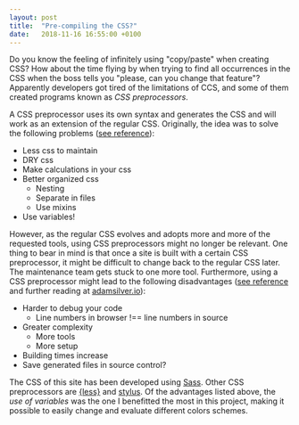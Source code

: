 ```yaml
---
layout: post
title:  "Pre-compiling the CSS?"
date:   2018-11-16 16:55:00 +0100
---
```


Do you know the feeling of infinitely using "copy/paste" when creating CSS? How about the time flying by when trying to find all occurrences in the CSS when the boss tells you "please, can you change that feature"? Apparently developers got tired of the limitations of CCS, and some of them created programs known as *CSS preprocessors*.

A CSS preprocessor uses its own syntax and generates the CSS and will work as an extension of the regular CSS. Originally, the idea was to solve the following problems ([see reference](https://rawgit.com/1dv022/syllabus/master/lectures/01/index.html#/3)): 

* Less css to maintain
* DRY css
* Make calculations in your css
* Better organized css
  * Nesting
  * Separate in files
  * Use mixins
* Use variables!

However, as the regular CSS evolves and adopts more and more of the requested tools, using CSS preprocessors might no longer be relevant. One thing to bear in mind is that once a site is built with a certain CSS preprocessor, it might be difficult to change back to the regular CSS later. The maintenance team gets stuck to one more tool. Furthermore, using a CSS preprocessor might lead to the following disadvantages ([see reference](https://rawgit.com/1dv022/syllabus/master/lectures/01/index.html#/6) and further reading at [adamsilver.io](https://adamsilver.io/articles/the-disadvantages-of-css-preprocessors/)):

* Harder to debug your code
  * Line numbers in browser !== line numbers in source
* Greater complexity
  * More tools
  * More setup
* Building times increase
* Save generated files in source control?

The CSS of this site has been developed using [Sass](https://sass-lang.com/). Other CSS preprocessors are [{less}](http://lesscss.org/) and [stylus](http://stylus-lang.com/). Of the advantages listed above, the _use of variables_ was the one I benefitted the most in this project, making it possible to easily change and evaluate different colors schemes.
